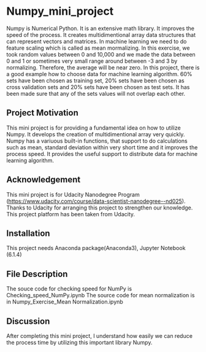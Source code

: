 # Numpy_mini_project
Numpy is Numerical Python. It is an extensive math library. It improves the speed of the process. It creates multidimentional array data structures that can represent vectors and matrices. In machine learning we need to do feature scaling which is called as mean mormalizing. In this exercise, we took random values between 0 and 10,000 and we made the data between 0 and 1 or sometimes very small range around between -3 and 3 by normalizing. Therefore, the average will be near zero. In this project, there is a good example how to choose data for machine learning algorithm. 60% sets have been chosen as training set, 20% sets have been chosen as cross validation sets and 20% sets have been chosen as test sets. It has been made sure that any of the sets values will not overlap each other.
## Project Motivation
This mini project is for providing a fundamental idea on how to utilize Numpy. It develops the creation of multidimentional array very quickly. Numpy has a variuous built-in functions, that support to do calculations such as mean, standard deviation within very short time and it improves the process speed. It provides the useful support to distribute data for machine learning algorithm. 
## Acknowledgement
This mini project is for Udacity Nanodegree Program (https://www.udacity.com/course/data-scientist-nanodegree--nd025). Thanks to Udacity for arranging this project to strengthen our knowledge. This project platform has been taken from Udacity.
## Installation
This project needs Anaconda package(Anaconda3), Jupyter Notebook (6.1.4)

## File Description
The souce code for checking speed for NumPy is Checking_speed_NumPy.ipynb
The source code for mean normalization is in Numpy_Exercise_Mean Normalization.ipynb
## Discussion
After completing this mini project, I understand how easily we can reduce the process time by utilizing this important library Numpy.
